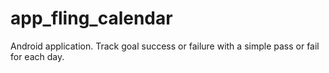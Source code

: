 app_fling_calendar
==================

Android application. Track goal success or failure with a simple pass or fail for each day.
